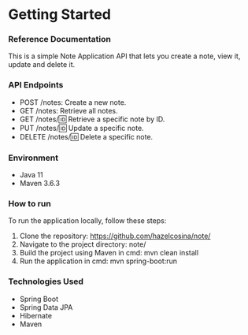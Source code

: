 # Getting Started

### Reference Documentation
This is a simple Note Application API that lets you create a note, view it, update and delete it.

### API Endpoints

* POST /notes: Create a new note.
* GET /notes: Retrieve all notes.
* GET /notes/:id: Retrieve a specific note by ID.
* PUT /notes/:id: Update a specific note.
* DELETE /notes/:id: Delete a specific note.

### Environment
* Java 11
* Maven 3.6.3

### How to run
To run the application locally, follow these steps:
1. Clone the repository: https://github.com/hazelcosina/note/
2. Navigate to the project directory: note/
3. Build the project using Maven in cmd:
mvn clean install
4. Run the application in cmd:
mvn spring-boot:run

### Technologies Used

- Spring Boot
- Spring Data JPA
- Hibernate
- Maven

